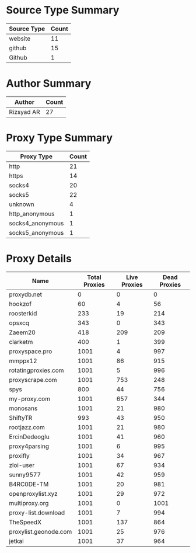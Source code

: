 # Source Type Summary

| Source Type | Count |
|-------------|-------|
| website | 11 |
| github | 15 |
| Github | 1 |


# Author Summary

| Author | Count |
|--------|-------|
| Rizsyad AR | 27 |


# Proxy Type Summary

| Proxy Type | Count |
|------------|-------|
| http | 21 |
| https | 14 |
| socks4 | 20 |
| socks5 | 22 |
| unknown | 4 |
| http_anonymous | 1 |
| socks4_anonymous | 1 |
| socks5_anonymous | 1 |


# Proxy Details

| Name | Total Proxies | Live Proxies | Dead Proxies |
|------|---------------|--------------|---------------|
| proxydb.net | 0 | 0 | 0 |
| hookzof | 60 | 4 | 56 |
| roosterkid | 233 | 19 | 214 |
| opsxcq | 343 | 0 | 343 |
| Zaeem20 | 418 | 209 | 209 |
| clarketm | 400 | 1 | 399 |
| proxyspace.pro | 1001 | 4 | 997 |
| mmppx12 | 1001 | 86 | 915 |
| rotatingproxies.com | 1001 | 5 | 996 |
| proxyscrape.com | 1001 | 753 | 248 |
| spys | 800 | 44 | 756 |
| my-proxy.com | 1001 | 657 | 344 |
| monosans | 1001 | 21 | 980 |
| ShiftyTR | 993 | 43 | 950 |
| rootjazz.com | 1001 | 21 | 980 |
| ErcinDedeoglu | 1001 | 41 | 960 |
| proxy4parsing | 1001 | 6 | 995 |
| proxifly | 1001 | 34 | 967 |
| zloi-user | 1001 | 67 | 934 |
| sunny9577 | 1001 | 42 | 959 |
| B4RC0DE-TM | 1001 | 20 | 981 |
| openproxylist.xyz | 1001 | 29 | 972 |
| multiproxy.org | 1001 | 0 | 1001 |
| proxy-list.download | 1001 | 7 | 994 |
| TheSpeedX | 1001 | 137 | 864 |
| proxylist.geonode.com | 1001 | 25 | 976 |
| jetkai | 1001 | 37 | 964 |
